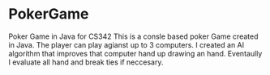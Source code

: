 PokerGame
=========

Poker Game in Java for CS342
This is a consle based poker Game created in Java. The player can play agianst up to 3 computers.
I created an AI algorithm that improves that computer hand up drawing an hand. Eventaully I evaluate all hand
and break ties if neccesary.
